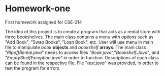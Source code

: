 # Homework-one
First homework assigned for CSE-214

The idea of this project is to create a program that acts as a rental store with three bookshelves. The main class contains a menu with options such as "Add Book", "Swap Books", "Loan Book", etc. User will use menu in main file to manipulate *book* **objects** and *bookshelf* **arrays**.
The main class "*RipoffRental.java*" needs to access files "*Book.java*","*Bookshelf.Java*", and "*EmptyShelfException.java*" in order to function.
Descriptions of each class can be found in the respective file.
File "*test.java*" was provided, in order to test the program for errors.
